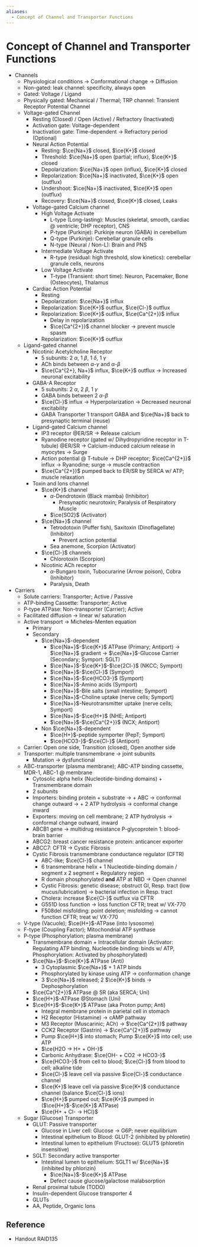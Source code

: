 ```yaml
---
aliases:
  - Concept of Channel and Transporter Functions
---
```


# Concept of Channel and Transporter Functions

- Channels
	- Physiological conditions → Conformational change → Diffusion
	- Non-gated: leak channel: specificity, always open
	- Gated: Voltage / Ligand
	- Physically gated: Mechanical / Thermal; TRP channel: Transient Receptor Potential Channel
	- Voltage-gated Channel
		- Resting (Closed) / Open (Active) / Refractory (Inactivated)
		- Activation gate: Voltage-dependent
		- Inactivation gate: Time-dependent → Refractory period (Optional)
		- Neural Action Potential
			- Resting: $\ce{Na+}$ closed, $\ce{K+}$ closed
			- Threshold: $\ce{Na+}$ open (partial; influx), $\ce{K+}$ closed
			- Depolarization: $\ce{Na+}$ open (influx), $\ce{K+}$ closed
			- Repolarization: $\ce{Na+}$ inactivated, $\ce{K+}$ open (outflux)
			- Undershoot: $\ce{Na+}$ inactivated, $\ce{K+}$ open (outflux)
			- Recovery: $\ce{Na+}$ closed, $\ce{K+}$ closed, Leaks
		- Voltage-gated Calcium channel
			- High Voltage Activate
				- L-type (Long-lasting): Muscles (skeletal, smooth, cardiac @ ventricle; DHP receptor), CNS
				- P-type (Purkinje): Purkinje neuron (GABA) in cerebellum
				- Q-type (Purkinje): Cerebellar granule cells
				- N-type (Neural / Non-L): Brain and PNS
			- Intermediate Voltage Activate
				- R-type (residual: high threshold, slow kinetics): cerebellar granule cells, neurons
			- Low Voltage Activate
				- T-type (Transient: short time): Neuron, Pacemaker, Bone (Osteocytes), Thalamus
		- Cardiac Action Potential
			- Resting
			- Depolarization: $\ce{Na+}$ influx
			- Repolarization: $\ce{K+}$ outflux, $\ce{Cl-}$ outflux
			- Repolarization: $\ce{K+}$ outflux, $\ce{Ca^{2+}}$ influx
				- Delay in repolarization
				- $\ce{Ca^{2+}}$ channel blocker → prevent muscle spasm
			- Repolarization: $\ce{K+}$ outflux
	- Ligand-gated channel
		- Nicotinic Acetylcholine Receptor
			- 5 subunits: 2 $\alpha$, 1 $\beta$, 1 $\delta$, 1 $\gamma$
			- ACh binds between $\alpha$-$\gamma$ and $\alpha$-$\beta$
			- $\ce{Ca^{2+}, Na+}$ influx, $\ce{K+}$ outflux → Increased neuronal excitability
		- GABA-A Receptor
			- 5 subunits: 2 $\alpha$, 2 $\beta$, 1 $\gamma$
			- GABA binds between 2 $\alpha$-$\beta$
			- $\ce{Cl-}$ influx → Hyperpolarization → Decreased neuronal excitability
			- GABA Transporter 1 transport GABA and $\ce{Na+}$ back to presynaptic terminal (reuse)
		- Ligand-gated Calcium channel
			- IP3 receptor @ER/SR → Release calcium
			- Ryanodine receptor (gated w/ Dihydropyridine receptor in T-tubule) @ER/SR → Calcium-induced calcium release in myocytes → Surge
			- Action potential @ T-tubule → DHP receptor; $\ce{Ca^{2+}}$ influx → Ryanodine; surge → muscle contraction
			- $\ce{Ca^{2+}}$ pumped back to ER/SR by SERCA w/ ATP; muscle relaxation
		- Toxin and Ions channel
			- $\ce{K+}$ channel
				- $\alpha$-Dendrotoxin (Black mamba) (Inhibitor)
					- Presynaptic neurotoxin; Paralysis of Respiratory Muscle
				- $\ce{SO2}$ (Activator)
			- $\ce{Na+}$ channel
				- Tetrodotoxin (Puffer fish), Saxitoxin (Dinoflagellate) (Inhibitor)
					- Prevent action potential
				- Sea anemone, Scorpion (Activator)
			- $\ce{Cl-}$ channels
				- Chlorotoxin (Scorpion)
			- Nicotinic ACh receptor
				- $\alpha$-Bungaro toxin, Tubocurarine (Arrow poison), Cobra (Inhibitor)
				- Paralysis, Death
- Carriers
	- Solute carriers: Transporter; Active / Passive
	- ATP-binding Cassette: Transporter; Active
	- P-type ATPase: Non-transporter (Carrier); Active
	- Facilitated diffusion → linear w/ saturation
	- Active transport → Micheles-Menten equation
		- Primary
		- Secondary
			- $\ce{Na+}$-dependent
				- $\ce{Na+}$-$\ce{K+}$ ATPase (Primary; Antiport) → $\ce{Na+}$ gradient → $\ce{Na+}$-Glucose Carrier (Secondary; Symport: SGLT)
				- $\ce{Na+}$-$\ce{K+}$-$\ce{2Cl-}$ (NKCC; Symport)
				- $\ce{Na+}$-$\ce{Cl-}$ (Symport)
				- $\ce{Na+}$-$\ce{HCO3-}$ (Symport)
				- $\ce{Na+}$-Amino acids (Symport)
				- $\ce{Na+}$-Bile salts (small intestine; Symport)
				- $\ce{Na+}$-Choline uptake (nerve cells; Symport)
				- $\ce{Na+}$-Neurotransmitter uptake (nerve cells; Symport)
				- $\ce{Na+}$-$\ce{H+}$ (NHE; Antiport)
				- $\ce{Na+}$-$\ce{Ca^{2+}}$ (NCX; Antiport)
			- Non $\ce{Na+}$-dependent
				- $\ce{H+}$-peptide symporter (PepT; Symport)
				- $\ce{HCO3-}$-$\ce{Cl-}$ (Antiport)
	- Carrier: Open one side, Transition (closed), Open another side
	- Transporter: multiple transmembrane → joint subunits
		- Mutation → dysfunctional
	- ABC-transporter (plasma membrane); ABC-ATP binding cassette, MDR-1, ABC-1 @ membrane
		- Cytosolic alpha helix (Nucleotide-binding domains) + Transmembrane domain
		- 2 subunits
		- Importers: binding protein + substrate → + ABC → conformal change outward → + 2 ATP hydrolysis → conformal change inward
		- Exporters: moving on cell membrane; 2 ATP hydrolysis → conformal change outward, inward
		- ABCB1 gene → multidrug resistance P-glycoprotein 1: blood-brain barrier
		- ABCG2: breast cancer resistance protein: anticancer exporter
		- ABCC7: CFTR → Cystic Fibrosis
		- Cystic Fibrosis transmembrane conductance regulator (CFTR)
			- ABC-like; $\ce{Cl-}$ channel
			- 6 transmembrane helix + 1 Nucleotide-binding domain / segment x 2 segment + Regulatory region
			- R domain phosphorylated **and** ATP at NBD → Open channel
			- Cystic Fibrosis: genetic disease; obstruct GI, Resp. tract (low mucus/lubrication) → bacterial infection in Resp. tract
			- Cholera: increase $\ce{Cl-}$ outflux via CFTR
			- G551D loss function → loss function CFTR; treat w/ VX-770
			- F508del misfolding: point deletion; misfolding → cannot function CFTR; treat w/ VX-770
	- V-type (Vacuole); $\ce{H+}$-ATPase (into lysosome)
	- F-type (Coupling Factor); Mitochondrial ATP synthase
	- P-type (Phosphorylation; plasma membrane)
		- Transmembrane domain + Intracellular domain (Activator: Regulating ATP binding, Nucleotide binding: binds w/ ATP, Phosphorylation: Activated by phosphorylated)
		- $\ce{Na+}$-$\ce{K+}$ ATPase (Anti)
			- 3 Cytoplasmic $\ce{Na+}$ + 1 ATP binds
			- Phosphorylated by kinase using ATP → conformation change
			- 3 $\ce{Na+}$ released; 2 $\ce{K+}$ binds → Dephosphorylation
		- $\ce{Ca^{2+}}$ ATPase @ SR (aka SERCA; Uni)
		- $\ce{H+}$-ATPase @Stomach (Uni)
		- $\ce{H+}$-$\ce{K+}$ ATPase (aka Proton pump; Anti)
			- Integral membrane protein in parietal cell in stomach
			- H2 Receptor (Histamine) → cAMP pathway
			- M3 Receptor (Muscarinic; ACh) → $\ce{Ca^{2+}}$ pathway
			- CCK2 Receptor (Gastrin) → $\ce{Ca^{2+}}$ pathway
			- Pump $\ce{H+}$ into stomach; Pump $\ce{K+}$ into cell; use ATP
			- $\ce{H2O -> H+ + OH-}$
			- Carbonic Anhydrase: $\ce{OH- + CO2 -> HCO3-}$
			- $\ce{HCO3-}$ from cell to blood; $\ce{Cl-}$ from blood to cell; alkaline tide
			- $\ce{Cl-}$ leave cell via passive $\ce{Cl-}$ conductance channel
			- $\ce{K+}$ leave cell via passive $\ce{K+}$ conductance channel (balance $\ce{Cl-}$ ions)
			- $\ce{H+}$ pumped out; $\ce{K+}$ pumped in ($\ce{H+}$-$\ce{K+}$ ATPase)
			- $\ce{H+ + Cl- -> HCl}$
	- Sugar (Glucose) Transporter
		- GLUT: Passive transporter
			- Glucose in Liver cell: Glucose → G6P; never equilibrium
			- Intestinal epithelium to Blood: GLUT-2 (inhibited by phloretin)
			- Intestinal lumen to epithelium (Fructose): GLUT5 (phloretin insensitive)
		- SGLT: Secondary active transporter
			- Intestinal lumen to epithelium: SGLT1 w/ $\ce{Na+}$ (inhibited by phlorizin)
				- $\ce{Na+}$-$\ce{K+}$ ATPase
				- Defect cause glucose/galactose malabsorption
		- Renal proximal tubule (TODO)
		- Insulin-dependent Glucose transporter 4
		- GLUTs
		- AA, Peptide, Organic Ions

## Reference

- Handout RAID135
